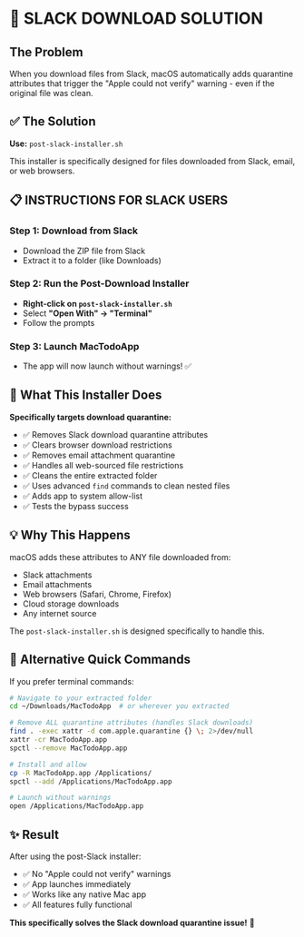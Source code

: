 # 🎯 SLACK DOWNLOAD SOLUTION

## The Problem
When you download files from Slack, macOS automatically adds quarantine attributes that trigger the "Apple could not verify" warning - even if the original file was clean.

## ✅ The Solution

**Use:** `post-slack-installer.sh` 

This installer is specifically designed for files downloaded from Slack, email, or web browsers.

## 📋 INSTRUCTIONS FOR SLACK USERS

### Step 1: Download from Slack
- Download the ZIP file from Slack
- Extract it to a folder (like Downloads)

### Step 2: Run the Post-Download Installer  
- **Right-click on `post-slack-installer.sh`**
- Select **"Open With" → "Terminal"**
- Follow the prompts

### Step 3: Launch MacTodoApp
- The app will now launch without warnings! ✅

## 🔧 What This Installer Does

**Specifically targets download quarantine:**
- ✅ Removes Slack download quarantine attributes
- ✅ Clears browser download restrictions  
- ✅ Removes email attachment quarantine
- ✅ Handles all web-sourced file restrictions
- ✅ Cleans the entire extracted folder
- ✅ Uses advanced `find` commands to clean nested files
- ✅ Adds app to system allow-list
- ✅ Tests the bypass success

## 💡 Why This Happens

macOS adds these attributes to ANY file downloaded from:
- Slack attachments
- Email attachments  
- Web browsers (Safari, Chrome, Firefox)
- Cloud storage downloads
- Any internet source

The `post-slack-installer.sh` is designed specifically to handle this.

## 🚀 Alternative Quick Commands

If you prefer terminal commands:

```bash
# Navigate to your extracted folder
cd ~/Downloads/MacTodoApp  # or wherever you extracted

# Remove ALL quarantine attributes (handles Slack downloads)
find . -exec xattr -d com.apple.quarantine {} \; 2>/dev/null
xattr -cr MacTodoApp.app
spctl --remove MacTodoApp.app

# Install and allow
cp -R MacTodoApp.app /Applications/
spctl --add /Applications/MacTodoApp.app

# Launch without warnings
open /Applications/MacTodoApp.app
```

## ✨ Result

After using the post-Slack installer:
- ✅ No "Apple could not verify" warnings
- ✅ App launches immediately  
- ✅ Works like any native Mac app
- ✅ All features fully functional

**This specifically solves the Slack download quarantine issue!** 🎉